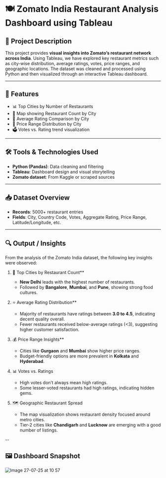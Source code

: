 # 🍽️ Zomato India Restaurant Analysis Dashboard using Tableau

## 📌 Project Description

This project provides **visual insights into Zomato’s restaurant network across India**. Using Tableau, we have explored key restaurant metrics such as city-wise distribution, average ratings, votes, price ranges, and geographic locations. The dataset was cleaned and processed using Python and then visualized through an interactive Tableau dashboard.

---

## 🧩 Features

- 📊 Top Cities by Number of Restaurants
- 📍 Map showing Restaurant Count by City
- 🌟 Average Rating Comparison by City  
- 🧾 Price Range Distribution by City 
- 🗳️ Votes vs. Rating trend visualization

---

## 🛠️ Tools & Technologies Used

- **Python (Pandas)**: Data cleaning and filtering  
- **Tableau**: Dashboard design and visual storytelling  
- **Zomato dataset**: From Kaggle or scraped sources  

---

## 📥 Dataset Overview

- **Records**: 5000+ restaurant entries  
- **Fields**: City, Country Code, Votes, Aggregate Rating, Price Range, Latitude/Longitude, etc.

---

## 🔍 Output / Insights

From the analysis of the Zomato India dataset, the following key insights were observed:

1. 📍 Top Cities by Restaurant Count**  
   - **New Delhi** leads with the highest number of restaurants.  
   - Followed by **Bangalore**, **Mumbai**, and **Pune**, showing strong food cultures.

2. ⭐ Average Rating Distribution**  
   - Majority of restaurants have ratings between **3.0 to 4.5**, indicating decent quality overall.  
   - Fewer restaurants received below-average ratings (<3), suggesting higher customer satisfaction.

3. 💰 Price Range Insights**  
   - Cities like **Gurgaon** and **Mumbai** show higher price ranges.  
   - Budget-friendly options are more prevalent in **Kolkata** and **Hyderabad**.

4. 📊 Votes vs. Ratings
   - High votes don’t always mean high ratings.  
   - Some lesser-voted restaurants had high ratings, indicating hidden gems.

5. 🗺️ Geographic Restaurant Spread
   - The map visualization shows restaurant density focused around metro cities.  
   - Tier-2 cities like **Chandigarh** and **Lucknow** are emerging with a good number of listings.

--
## 🖼️ Dashboard Snapshot

![Image 27-07-25 at 10 57](https://github.com/user-attachments/assets/3a32beae-7c3d-49d4-a3b3-3cedd8e2858e)

